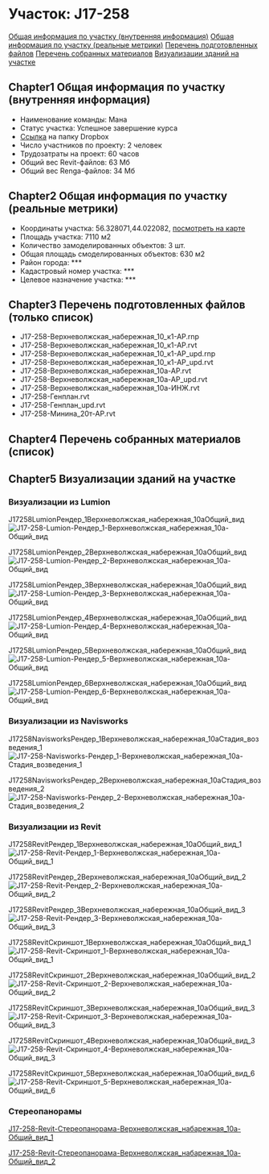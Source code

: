 # Участок: J17-258

[Общая информация по участку (внутренняя информация)](#Chapter1)
[Общая информация по участку (реальные метрики)](#Chapter2)
[Перечень подготовленных файлов](#Chapter3)
[Перечень собранных материалов](#Chapter4)
[Визуализации зданий на участке](#Chapter5)

## <a id="test">Chapter1</a> Общая информация по участку (внутренняя информация)
+ Наименование команды: Мана
+ Статус участка: Успешное завершение курса
+ [Ссылка](https://www.dropbox.com/sh/wvvgv1nw1iqred9/AADLWe0pyNB7ZSZqg1OTQWDqa/J17_258?dl=0) на папку Dropbox
+ Число участников по проекту: 2 человек
+ Трудозатраты на проект: 60 часов
+ Общий вес Revit-файлов: 63 Мб
+ Общий вес Renga-файлов: 34 Мб
## <a id="test">Chapter2</a> Общая информация по участку (реальные метрики)
+ Координаты участка: 56.328071,44.022082, [посмотреть на карте](yandex.ru/maps/47/nizhny-novgorod/?ll=56.328071%2C44.022082&z=19)
+ Площадь участка: 7110 м2
+ Количество замоделированных объектов: 3 шт.
+ Общая площадь смоделированных объектов: 630 м2
+ Район города: *** 
+ Кадастровый номер участка: *** 
+ Целевое назначение участка: *** 
## <a id="test">Chapter3</a> Перечень подготовленных файлов (только список)
+ J17-258-Верхневолжская_набережная_10_к1-АР.rnp
+ J17-258-Верхневолжская_набережная_10_к1-АР.rvt
+ J17-258-Верхневолжская_набережная_10_к1-АР_upd.rnp
+ J17-258-Верхневолжская_набережная_10_к1-АР_upd.rvt
+ J17-258-Верхневолжская_набережная_10а-АР.rvt
+ J17-258-Верхневолжская_набережная_10а-АР_upd.rvt
+ J17-258-Верхневолжская_набережная_10а-ИНЖ.rvt
+ J17-258-Генплан.rvt
+ J17-258-Генплан_upd.rvt
+ J17-258-Минина_20т-АР.rvt
## <a id="test">Chapter4</a> Перечень собранных материалов (список)
## <a id="test">Chapter5</a> Визуализации зданий на участке
### Визуализации из Lumion
J17258LumionРендер_1Верхневолжская_набережная_10аОбщий_вид
![J17-258-Lumion-Рендер_1-Верхневолжская_набережная_10а-Общий_вид](/Images/J17_258/J17-258-Lumion-Рендер_1-Верхневолжская_набережная_10а-Общий_вид_Compressed.jpg)

J17258LumionРендер_2Верхневолжская_набережная_10аОбщий_вид
![J17-258-Lumion-Рендер_2-Верхневолжская_набережная_10а-Общий_вид](/Images/J17_258/J17-258-Lumion-Рендер_2-Верхневолжская_набережная_10а-Общий_вид_Compressed.jpg)

J17258LumionРендер_3Верхневолжская_набережная_10аОбщий_вид
![J17-258-Lumion-Рендер_3-Верхневолжская_набережная_10а-Общий_вид](/Images/J17_258/J17-258-Lumion-Рендер_3-Верхневолжская_набережная_10а-Общий_вид_Compressed.jpg)

J17258LumionРендер_4Верхневолжская_набережная_10аОбщий_вид
![J17-258-Lumion-Рендер_4-Верхневолжская_набережная_10а-Общий_вид](/Images/J17_258/J17-258-Lumion-Рендер_4-Верхневолжская_набережная_10а-Общий_вид_Compressed.jpg)

J17258LumionРендер_5Верхневолжская_набережная_10аОбщий_вид
![J17-258-Lumion-Рендер_5-Верхневолжская_набережная_10а-Общий_вид](/Images/J17_258/J17-258-Lumion-Рендер_5-Верхневолжская_набережная_10а-Общий_вид_Compressed.jpg)

J17258LumionРендер_6Верхневолжская_набережная_10аОбщий_вид
![J17-258-Lumion-Рендер_6-Верхневолжская_набережная_10а-Общий_вид](/Images/J17_258/J17-258-Lumion-Рендер_6-Верхневолжская_набережная_10а-Общий_вид_Compressed.jpg)

### Визуализации из Navisworks
J17258NavisworksРендер_1Верхневолжская_набережная_10аСтадия_возведения_1
![J17-258-Navisworks-Рендер_1-Верхневолжская_набережная_10а-Стадия_возведения_1](/Images/J17_258/J17-258-Navisworks-Рендер_1-Верхневолжская_набережная_10а-Стадия_возведения_1_Compressed.jpg)

J17258NavisworksРендер_2Верхневолжская_набережная_10аСтадия_возведения_2
![J17-258-Navisworks-Рендер_2-Верхневолжская_набережная_10а-Стадия_возведения_2](/Images/J17_258/J17-258-Navisworks-Рендер_2-Верхневолжская_набережная_10а-Стадия_возведения_2_Compressed.jpg)

### Визуализации из Revit
J17258RevitРендер_1Верхневолжская_набережная_10аОбщий_вид_1
![J17-258-Revit-Рендер_1-Верхневолжская_набережная_10а-Общий_вид_1](/Images/J17_258/J17-258-Revit-Рендер_1-Верхневолжская_набережная_10а-Общий_вид_1_Compressed.jpg)

J17258RevitРендер_2Верхневолжская_набережная_10аОбщий_вид_2
![J17-258-Revit-Рендер_2-Верхневолжская_набережная_10а-Общий_вид_2](/Images/J17_258/J17-258-Revit-Рендер_2-Верхневолжская_набережная_10а-Общий_вид_2_Compressed.jpg)

J17258RevitРендер_3Верхневолжская_набережная_10аОбщий_вид_3
![J17-258-Revit-Рендер_3-Верхневолжская_набережная_10а-Общий_вид_3](/Images/J17_258/J17-258-Revit-Рендер_3-Верхневолжская_набережная_10а-Общий_вид_3_Compressed.jpg)

J17258RevitСкриншот_1Верхневолжская_набережная_10аОбщий_вид_1
![J17-258-Revit-Скриншот_1-Верхневолжская_набережная_10а-Общий_вид_1](/Images/J17_258/J17-258-Revit-Скриншот_1-Верхневолжская_набережная_10а-Общий_вид_1_Compressed.jpg)

J17258RevitСкриншот_2Верхневолжская_набережная_10аОбщий_вид_2
![J17-258-Revit-Скриншот_2-Верхневолжская_набережная_10а-Общий_вид_2](/Images/J17_258/J17-258-Revit-Скриншот_2-Верхневолжская_набережная_10а-Общий_вид_2_Compressed.jpg)

J17258RevitСкриншот_3Верхневолжская_набережная_10аОбщий_вид_3
![J17-258-Revit-Скриншот_3-Верхневолжская_набережная_10а-Общий_вид_3](/Images/J17_258/J17-258-Revit-Скриншот_3-Верхневолжская_набережная_10а-Общий_вид_3_Compressed.jpg)

J17258RevitСкриншот_4Верхневолжская_набережная_10аОбщий_вид_3
![J17-258-Revit-Скриншот_4-Верхневолжская_набережная_10а-Общий_вид_3](/Images/J17_258/J17-258-Revit-Скриншот_4-Верхневолжская_набережная_10а-Общий_вид_3_Compressed.jpg)

J17258RevitСкриншот_5Верхневолжская_набережная_10аОбщий_вид_6
![J17-258-Revit-Скриншот_5-Верхневолжская_набережная_10а-Общий_вид_6](/Images/J17_258/J17-258-Revit-Скриншот_5-Верхневолжская_набережная_10а-Общий_вид_6_Compressed.jpg)

### Стереопанорамы
[J17-258-Revit-Стереопанорама-Верхневолжская_набарежная_10а-Общий_вид_1](https://pano.autodesk.com/pano.html?url=jpgs/e877ad4e-1a3c-42d3-9ac4-204b2e12ad6c&version=2)

[J17-258-Revit-Стереопанорама-Верхневолжская_набарежная_10а-Общий_вид_2](https://pano.autodesk.com/pano.html?url=jpgs/7daacf4d-191b-4462-bca3-1d38527064f3&version=2)

